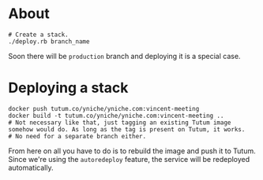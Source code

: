 # About

```
# Create a stack.
./deploy.rb branch_name
```

Soon there will be `production` branch and deploying it is a special case.

# Deploying a stack

```
docker push tutum.co/yniche/yniche.com:vincent-meeting
docker build -t tutum.co/yniche/yniche.com:vincent-meeting ..
# Not necessary like that, just tagging an existing Tutum image somehow would do. As long as the tag is present on Tutum, it works.
# No need for a separate branch either.
```

From here on all you have to do is to rebuild the image and push it to Tutum. Since we're using the `autoredeploy` feature, the service will be redeployed automatically.
